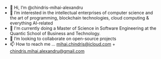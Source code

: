 - 👋 Hi, I’m @chindris-mihai-alexandru
- 👀 I’m interested in the intellectual enterprises of computer science and the art of programming, blockchain technologies, cloud computing & everything AI-related 
- 🌱 I'm currently doing a Master of Science in Software Engineering at the Quantic School of Business and Technology.
- 💞️ I’m looking to collaborate on open-source projects
- 📫 How to reach me ... mihai.chindris@icloud.com + chindris.mihai.alexandru@gmail.com 

<!---
chindris-mihai-alexandru/chindris-mihai-alexandru is a ✨ special ✨ repository because its `README.md` (this file) appears on your GitHub profile.
You can click the Preview link to take a look at your changes.
--->
